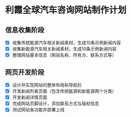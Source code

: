 # 利霞全球汽车咨询网站制作计划

## 信息收集阶段
- [x] 收集传统能源汽车相关新闻素材，生成10条示例新闻内容
- [x] 收集新能源汽车相关新闻素材，生成10条示例新闻内容
- [x] 整理网站基本信息（网站名称、所有方、联系方式等）

## 网页开发阶段
- [x] 设计并实现网站的整体布局和导航栏
- [x] 开发新闻列表页面（包含传统能源和新能源两个分类）
- [x] 开发新闻详情页面
- [x] 完成网站页脚设计，添加联系方式与版权信息
- [x] 测试网站各功能并部署上线